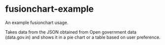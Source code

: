 # fusionchart-example

An example fusionchart usage. 

Takes data from the JSON obtained from Open government data (data.gov.in) and shows it in a pie chart or a table based on user preference. 

